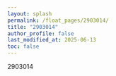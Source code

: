 ```yaml
---
layout: splash
permalink: /float_pages/2903014/
title: "2903014"
author_profile: false
last_modified_at: 2025-06-13
toc: false
---
```

 
2903014
